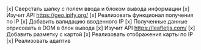 [x] Cверстать шапку с полем ввода и блоком вывода информации
[x] Изучит API https://geo.ipify.org/
[x] Реализовать функционал получения по IP
[x] Добавить валидацию вводенного IP 
[x] Полученные данные отрисовать в DOM в блок вывода
[x] Изучит API https://leafletjs.com/
[x] Добавить разметку с картой
[x] Реализовать отображения карты по IP 
[x] Реализовать адаптив